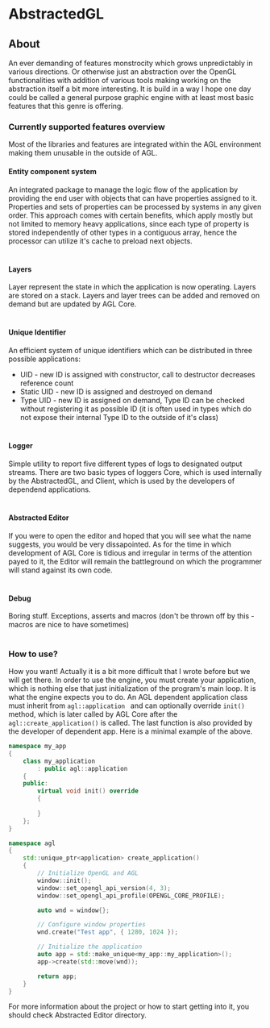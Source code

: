 # AbstractedGL
## About 
An ever demanding of features monstrocity which grows unpredictably in various directions. Or otherwise just an abstraction over the OpenGL functionalities with addition of various tools making working on the abstraction itself a bit more interesting. 
It is build in a way I hope one day could be called a general purpose graphic engine with at least most basic features that this genre is offering. 

### Currently supported features overview
Most of the libraries and features are integrated within the AGL environment making them unusable in the outside of AGL.
#### Entity component system
 An integrated package to manage the logic flow of the application by providing the end user with objects that can have properties assigned to it. Properties and sets of properties can be processed by systems in any given order. 
This approach comes with certain benefits, which apply mostly but not limited to  memory heavy applications, since each type of property is stored independently of other types in a contiguous array, hence the processor can utilize it's cache to preload next objects.
#
#### Layers
Layer represent the state in which the application is now operating. Layers are stored on a stack. Layers and layer trees can be added and removed on demand but are updated by AGL Core.
#
#### Unique Identifier
 An efficient system of unique identifiers which can be distributed in three possible applications:
- UID - new ID is assigned with constructor, call to destructor decreases reference count
- Static UID - new ID is assigned and destroyed on demand
- Type UID - new ID is assigned on demand, Type ID can be checked without registering it as possible ID (it is often used in types which do not expose their internal Type ID to the outside of it's class)
#
#### Logger
Simple utility to report five different types of logs to designated output streams. There are two basic types of loggers Core, which is used internally by the AbstractedGL, and Client, which is used by the developers of dependend applications.
#
#### Abstracted Editor
If you were to open the editor and hoped that you will see what the name suggests, you would be very dissapointed. As for the time in which development of AGL Core is tidious and irregular in terms of the attention payed to it, the Editor will remain the battleground on which the programmer will stand against its own code.
#
#### Debug
Boring stuff. Exceptions, asserts and macros (don't be thrown off by this - macros are nice to have sometimes)
#
#
### How to use?
How you want! 
Actually it is a bit more difficult that I wrote before but we will get there.
In order to use the engine, you must create your application, which is nothing else that just initialization of the program's main loop. It is what the engine expects you to do. 
An AGL dependent application class must inherit from ```agl::application ``` and can optionally override ```init()``` method, which is later called by AGL Core after the ```agl::create_application()``` is called. The last function is also provided by the developer of dependent app.
Here is a minimal example of the above.
```cpp
namespace my_app
{
	class my_application
		: public agl::application
	{
	public:
		virtual void init() override
		{
		    
		}
	};
}

namespace agl
{
	std::unique_ptr<application> create_application()
	{
		// Initialize OpenGL and AGL 
		window::init();
		window::set_opengl_api_version(4, 3);
		window::set_opengl_api_profile(OPENGL_CORE_PROFILE);

		auto wnd = window{};

		// Configure window properties
		wnd.create("Test app", { 1280, 1024 });

		// Initialize the application
		auto app = std::make_unique<my_app::my_application>();
		app->create(std::move(wnd));

		return app;
	}
}
```

For more information about the project or how to start getting into it, you should check Abstracted Editor directory.

